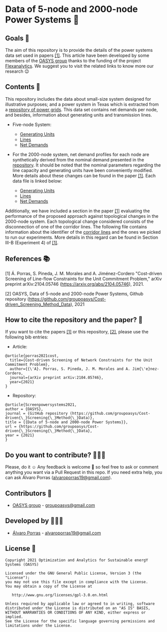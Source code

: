 # Data of 5-node and 2000-node Power Systems 🌇

## Goals 🚀

The aim of this repository is to provide the details of the power systems data set used in papers [[1]](https://arxiv.org/abs/2104.05746). This article have been developed by some members of the [OASYS group](https://sites.google.com/view/groupoasys/home) thanks to the funding of the project [Flexanalytics](https://groupoasysflexanalytics.readthedocs.io/en/latest/). We suggest you to visit the related links to know more our research 😉

## Contents 🌌

This repository includes the data about small-size system designed for illustrative purposes; and a power system in Texas which is extracted from a [repository of power grids](https://github.com/power-grid-lib/pglib-opf).
This data set contains net demands per node, and besides, information about generating units and transmission lines. 

- Five-node System:

  * [Generating Units](https://drive.google.com/file/d/1v3CDYvdzuszUF5EAaVWTHV_mzjmjyDrK/view?usp=sharing)
  * [Lines](https://drive.google.com/file/d/1jBd_JpA2jdkXJLnO1ZvHh4UZAD0mpSWQ/view?usp=sharing)
  * [Net Demands](https://drive.google.com/file/d/1wCOYypnlDXI3w4Crn0Jz0hQl9rNeYKTd/view?usp=sharing)

- For the 2000-node system, net demand profiles for each node are synthetically derived from the nominal demand presented in the [repository](https://github.com/power-grid-lib/pglib-opf). It should be noted that the nominal parameters regarding the line
capacity and generating units have been conveniently modified. More details about these changes can be found in the paper [[1]](https://arxiv.org/abs/2104.05746). Each data file is linked below:

  * [Generating Units](https://drive.google.com/file/d/1HxqOgR0JzHEohWF_wJVEwRYRyGWfOtgW/view?usp=sharing)
  * [Lines](https://drive.google.com/file/d/1xdmdiqdm5IduEyGiekc2yffQnnMnuJ4Z/view?usp=sharing)
  * [Net Demands](https://drive.google.com/file/d/1GizpZEclZ_xQo0rBum5LSnZlHFtlnT49/view?usp=sharing)
 
Additionally, we have included a section in the paper [[1]](https://arxiv.org/abs/2104.05746) evaluating the performance of the proposed approach against topological changes in the 2000-node system. Each topological change considered consists of the disconnection of one of the corridor lines. The following file contains information about the identifier of the [corridor lines](https://drive.google.com/file/d/10u3ZnJEqvUjJOdiFlJ0JwOsuHgIka87u/view?usp=sharing) and the ones we picked to run our experiments. More details in this regard can be found in Section III-B (Experiment 4) of [[1]](https://arxiv.org/abs/2104.05746).
  
## References 📚
[1] Á. Porras, S. Pineda, J. M. Morales and A. Jiménez-Cordero "Cost-driven Screening of Line-flow Constraints for the Unit Commitment Problem," arXiv preprint arXiv:2104.05746 (https://arxiv.org/abs/2104.05746), 2021.

[2] OASYS, Data of 5-node and 2000-node Power Systems, Github repository (https://github.com/groupoasys/Cost-driven_Screening_Method_Data), 2021

## How to cite the repository and the paper? 📝

If you want to cite the papers [[1]](https://arxiv.org/abs/2104.05746) or this repository, [[2]](https://github.com/groupoasys/Cost-driven_Screening_Method_Data
), please use the following bib entries:

* Article:
```
@article{porras2021cost,
  title={Cost-driven Screening of Network Constraints for the Unit Commitment Problem},
  author={{\'A}. Porras, S. Pineda, J. M. Morales and A. Jim{\'e}nez-Cordero,
  journal={arXiv preprint arXiv:2104.05746},
  year={2021}
}
```

* Repository:
```
@article{Screenpowersystems2021,
author = {OASYS},
journal = {GitHub repository (https://github.com/groupoasys/Cost-driven{\_}Screening{\_}Method{\_}Data)},
title = {{Data of 5-node and 2000-node Power Systems}},
url = {https://github.com/groupoasys/Cost-driven{\_}Screening{\_}Method{\_}Data},
year = {2021}
}
```

## Do you want to contribute? 👨🏾‍🔬
 
 Please, do it ☺ Any feedback is welcome 🤩 so feel free to ask or comment anything you want via a Pull Request in this repo.
 If you need extra help, you can ask Álvaro Porras (alvaroporras19@gmail.com).

 ## Contributors 👑
 
 * [OASYS group](http://oasys.uma.es) -  groupoasys@gmail.com
 
 ## Developed by 👨🏾‍💻
 * [Álvaro Porras](https://www.researchgate.net/profile/Alvaro-Porras-Cabrera) - alvaroporras19@gmail.com

 ## License 📝
 
    Copyright 2021 Optimization and Analytics for Sustainable energY Systems (OASYS)

    Licensed under the GNU General Public License, Version 3 (the "License");
    you may not use this file except in compliance with the License.
    You may obtain a copy of the License at

       http://www.gnu.org/licenses/gpl-3.0.en.html

    Unless required by applicable law or agreed to in writing, software
    distributed under the License is distributed on an "AS IS" BASIS,
    WITHOUT WARRANTIES OR CONDITIONS OF ANY KIND, either express or implied.
    See the License for the specific language governing permissions and
    limitations under the License.
